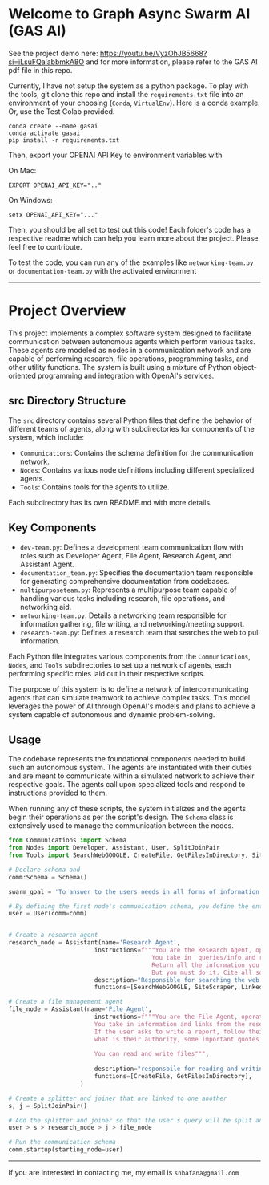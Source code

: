 # Welcome to Graph Async Swarm AI (GAS AI) 

See the project demo here: https://youtu.be/VyzOhJB5668?si=iLsuFQalabbmkA8O and for more information, please refer to the GAS AI pdf file in this repo.

Currently, I have not setup the system as a python package. To play with the tools, git clone this repo and install the `requirements.txt` file into an environment of your choosing (`Conda`, `VirtualEnv`). Here is a conda example. Or, use the Test Colab provided. 

```shell
conda create --name gasai
conda activate gasai
pip install -r requirements.txt
```

Then, export your OPENAI API Key to environment variables with 

On Mac: 
```shell 
EXPORT OPENAI_API_KEY=".."
```

On Windows:
```shell
setx OPENAI_API_KEY="..."
```

Then, you should be all set to test out this code! Each folder's code has a respective readme which can help you learn more about the project. Please feel free to contribute. 

To test the code, you can run any of the examples like `networking-team.py` or `documentation-team.py` with the activated environment

---

# Project Overview

This project implements a complex software system designed to facilitate communication between autonomous agents which perform various tasks. These agents are modeled as nodes in a communication network and are capable of performing research, file operations, programming tasks, and other utility functions. The system is built using a mixture of Python object-oriented programming and integration with OpenAI's services.

## src Directory Structure

The `src` directory contains several Python files that define the behavior of different teams of agents, along with subdirectories for components of the system, which include:

- `Communications`: Contains the schema definition for the communication network.
- `Nodes`: Contains various node definitions including different specialized agents.
- `Tools`: Contains tools for the agents to utilize.

Each subdirectory has its own README.md with more details.

## Key Components

- `dev-team.py`: Defines a development team communication flow with roles such as Developer Agent, File Agent, Research Agent, and Assistant Agent.
- `documentation_team.py`: Specifies the documentation team responsible for generating comprehensive documentation from codebases.
- `multipurposeteam.py`: Represents a multipurpose team capable of handling various tasks including research, file operations, and networking aid.
- `networking-team.py`: Details a networking team responsible for information gathering, file writing, and networking/meeting support.
- `research-team.py`: Defines a research team that searches the web to pull information.

Each Python file integrates various components from the `Communications`, `Nodes`, and `Tools` subdirectories to set up a network of agents, each performing specific roles laid out in their respective scripts.

The purpose of this system is to define a network of intercommunicating agents that can simulate teamwork to achieve complex tasks. This model leverages the power of AI through OpenAI's models and plans to achieve a system capable of autonomous and dynamic problem-solving.

## Usage

The codebase represents the foundational components needed to build such an autonomous system. The agents are instantiated with their duties and are meant to communicate within a simulated network to achieve their respective goals. The agents call upon specialized tools and respond to instructions provided to them.

When running any of these scripts, the system initializes and the agents begin their operations as per the script's design. The `Schema` class is extensively used to manage the communication between the nodes.

```python
from Communications import Schema
from Nodes import Developer, Assistant, User, SplitJoinPair
from Tools import SearchWebGOOGLE, CreateFile, GetFilesInDirectory, SiteScraper, LinkedINSearch

# Declare schema and 
comm:Schema = Schema()

swarm_goal = 'To answer to the users needs in all forms of information gathering, email and file writing, and networking/meeting aid'

# By defining the first node's communication schema, you define the entire system's schema
user = User(comm=comm)


# Create a research agent
research_node = Assistant(name='Research Agent', 
                        instructions=f"""You are the Research Agent, operating for the following swarm goal: {swarm_goal}
                                        You take in  queries/info and research the info through your function calling. 
                                        Return all the information you gained like links, web info, and most specifically website content. Function call concisely, as little as possible. 
                                        But you must do it. Cite all sources, and query with relevance. Do not ask for any advice. Just execute all the research you can do, navigate as many website, and return all your information""",
                        description="Responsible for searching the web and pulling information",
                        functions=[SearchWebGOOGLE, SiteScraper, LinkedINSearch])

# Create a file management agent
file_node = Assistant(name='File Agent', 
                        instructions=f"""You are the File Agent, operating for the following swarm goal: {swarm_goal} 
                        You take in information and links from the research agent, and write a markdown report that summarizes all that was learned. Some questions to think about are: 
                        If the user asks to write a report, follow their guidelines exactly. Do not deviate from the command, and for these reports on individuals, follow the following guidelines:
                        what is their authority, some important quotes or things they have done, and more. Prep the notes so that they are usable for a potential meeting
                        
                        You can read and write files""",
                    
                        description="responsbile for reading and writing files, most specifically, writing the report files",
                        functions=[CreateFile, GetFilesInDirectory],
                    )

# Create a splitter and joiner that are linked to one another
s, j = SplitJoinPair()

# Add the splitter and joiner so that the user's query will be split and handled simultaneously and this information will be combined and fed to the file node
user > s > research_node > j > file_node

# Run the communication schema
comm.startup(starting_node=user)

```


---

If you are interested in contacting me, my email is `snbafana@gmail.com`


